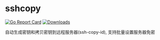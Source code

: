 # sshcopy
[![Go Report Card](https://goreportcard.com/badge/github.com/Jrohy/sshcopy)](https://goreportcard.com/report/github.com/Jrohy/sshcopy)
[![Downloads](https://img.shields.io/github/downloads/Jrohy/sshcopy/total.svg)](https://img.shields.io/github/downloads/Jrohy/sshcopy/total.svg)

自动生成密钥和拷贝密钥到远程服务器(ssh-copy-id), 支持批量设置服务器免密